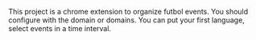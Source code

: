 This project is a chrome extension to organize futbol events. You should configure with the domain or domains. You can put your first language, select events in a time interval. 

